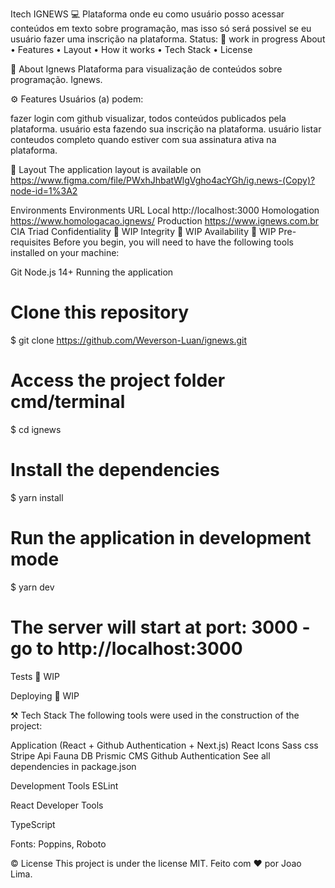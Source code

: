 Itech
IGNEWS
💻 Plataforma onde eu como usuário posso acessar conteúdos em texto sobre programação, mas isso só será possivel se eu usuário fazer uma inscrição na plataforma.
Status: 🚧 work in progress
About • Features • Layout • How it works • Tech Stack • License

 

📝 About
Ignews Plataforma para visualização de conteúdos sobre programação. Ignews.

 

⚙️ Features
Usuários (a) podem:

 fazer login com github
 visualizar, todos conteúdos publicados pela plataforma.
 usuário esta fazendo sua inscrição na plataforma.
 usuário listar conteudos completo quando estiver com sua assinatura ativa na plataforma.
 

🎨 Layout
The application layout is available on https://www.figma.com/file/PWxhJhbatWlgVgho4acYGh/ig.news-(Copy)?node-id=1%3A2

 

Environments
Environments	URL
Local	http://localhost:3000
Homologation	https://www.homologacao.ignews/
Production	https://www.ignews.com.br
CIA Triad
Confidentiality
🚧 WIP
Integrity
🚧 WIP
Availability
🚧 WIP
Pre-requisites
Before you begin, you will need to have the following tools installed on your machine:

Git
Node.js 14+
Running the application
# Clone this repository
$ git clone https://github.com/Weverson-Luan/ignews.git

# Access the project folder cmd/terminal
$ cd ignews

# Install the dependencies
$ yarn install

# Run the application in development mode
$ yarn dev

# The server will start at port: 3000 - go to http://localhost:3000
Tests
🚧 WIP

Deploying
🚧 WIP

 

⚒️ Tech Stack
The following tools were used in the construction of the project:

Application (React + Github Authentication + Next.js)
React Icons
Sass css
Stripe Api
Fauna DB
Prismic CMS
Github Authentication
See all dependencies in package.json

Development Tools
ESLint

React Developer Tools

TypeScript

Fonts: Poppins, Roboto

 

©️ License
This project is under the license MIT.
Feito com ❤️ por Joao Lima.

